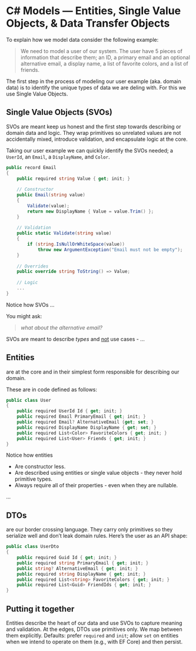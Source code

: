 # C# Models — Entities, Single Value Objects, & Data Transfer Objects

To explain how we model data consider the following example:

> We need to model a user of our system. The user have 5 pieces of information that describe them; an ID, a primary email and an optional alternative email, a display name, a list of favorite colors, and a list of friends.

The first step in the process of modeling our user example (aka. domain data) is to identify the unique types of data we are deling with. For this we use Single Value Objects.
## Single Value Objects (SVOs)
SVOs are meant keep us honest and the first step towards describing or domain data and logic. They wrap primitives so unrelated values are not accidentally mixed, introduce validation, and encapsulate logic at the core. 

Taking our user example we can quickly identify the SVOs needed; a `UserId`, an `Email`, a `DisplayName`, and `Color`. 

```csharp
public record Email
{
    public required string Value { get; init; }
	
	// Constructor
    public Email(string value)
    {
	    Validate(value);
        return new DisplayName { Value = value.Trim() };
    }
	
	// Validation
	public static Validate(string value)
	{
		if (string.IsNullOrWhiteSpace(value))
            throw new ArgumentException("Email must not be empty");
	}
	
	// Overrides
    public override string ToString() => Value;
	
	// Logic
	...
}
```

Notice how SVOs
...

You might ask:
> *what about the alternative email?*

SVOs are meant to describe *types* and <u>not</u> use cases - ...
## Entities
are at the core and in their simplest form responsible for describing our domain.

These are in code defined as follows:
```csharp
public class User
{
    public required UserId Id { get; init; }
    public required Email PrimaryEmail { get; init; }
    public required Email? AlternativeEmail {get; set; }
    public required DisplayName DisplayName { get; set; }
    public required List<Color> FavoriteColors { get; init; }
    public required List<User> Friends { get; init; }
}
```

Notice how entities
* Are constructor less.
* Are described using entities or single value objects - they never hold primitive types.
* Always require all of their properties - even when they are nullable.

...
## DTOs
are our border crossing language. They carry only primitives so they serialize well and don’t leak domain rules. Here’s the user as an API shape:

```csharp
public class UserDto
{
    public required Guid Id { get; init; }
    public required string PrimaryEmail { get; init; }
    public string? AlternativeEmail { get; init; }
    public required string DisplayName { get; init; }
    public required List<string> FavoriteColors { get; init; }
    public required List<Guid> FriendIds { get; init; }
}
```

## Putting it together
Entities describe the heart of our data and use SVOs to capture meaning and validation. At the edges, DTOs use primitives only. We map between them explicitly. Defaults: prefer `required` and `init`; allow `set` on entities when we intend to operate on them (e.g., with EF Core) and then persist.
